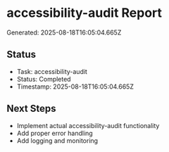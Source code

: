 # accessibility-audit Report

Generated: 2025-08-18T16:05:04.665Z

## Status
- Task: accessibility-audit
- Status: Completed
- Timestamp: 2025-08-18T16:05:04.665Z

## Next Steps
- Implement actual accessibility-audit functionality
- Add proper error handling
- Add logging and monitoring
